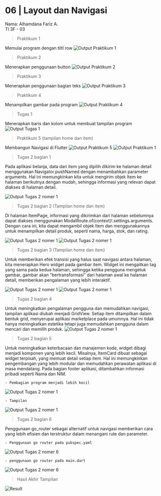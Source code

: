 # 06 | Layout dan Navigasi
Nama: Alhamdana Fariz A.\
TI 3F - 03

> Praktikum 1

Memulai program dengan tiltl row
![Output Praktikum 1](../assets/p1.png)

> Praktikum 2

Menerapkan penggunaan button
![Output Praktikum 2](../assets/p2.png)

> Praktikum 3

Menerapkan penggunaan bagian teks
![Output Praktikum 3](../assets/p3.png)

> Praktikum 4

Menampilkan gambar pada program
![Output Praktikum 4](../assets/p4.png)

> Tugas 1

Menerapkan baris dan  kolom untuk membuat tampilan program 
![Output Tugas 1](../assets/t1.png)

> Praktikum 5 (tampilan home dan item)

Membangun Navigasi di Flutter
![Output Praktikum 5](../assets/p5.1.png)
![Output Praktikum 1](../assets/p5.2.png)

> Tugas 2 bagian 1

Pada aplikasi belanja, data dari item yang dipilih dikirim ke halaman detail menggunakan Navigator.pushNamed dengan menambahkan parameter arguments. Hal ini memungkinkan kita untuk mengirim objek Item ke halaman berikutnya dengan mudah, sehingga informasi yang relevan dapat diakses di halaman detail.

![Output Tugas 2 nomer 1](../assets/t2.1.png)

> Tugas 2 bagian 2 (Tampilan home dan item)

Di halaman ItemPage, informasi yang dikirimkan dari halaman sebelumnya dapat diakses menggunakan ModalRoute.of(context)!.settings.arguments. Dengan cara ini, kita dapat mengambil objek Item dan menggunakannya untuk menampilkan detail produk, seperti nama, harga, stok, dan rating.

![Output Tugas 2 nomer 1](../assets/t2.2a.png)
![Output Tugas 2 nomer 1](../assets/t2.2b.png)

> Tugas 2 bagian 3 (Tampilan home dan item)

Untuk memberikan efek transisi yang halus saat navigasi antara halaman, kita menerapkan Hero widget pada gambar item. Widget ini mengaitkan tag yang sama pada kedua halaman, sehingga ketika pengguna mengetuk gambar, gambar akan "bertransformasi" dari halaman awal ke halaman detail, memberikan pengalaman yang lebih interaktif.

![Output Tugas 2 nomer 1](../assets/t2.3a.png)
![Output Tugas 2 nomer 1](../assets/t2.3b.png)

> Tugas 2 bagian 4

Untuk meningkatkan pengalaman pengguna dan memudahkan navigasi, tampilan aplikasi diubah menjadi GridView. Setiap item ditampilkan dalam bentuk grid, menyerupai aplikasi marketplace pada umumnya. Hal ini tidak hanya meningkatkan estetika tetapi juga memudahkan pengguna dalam mencari dan memilih produk.
![Output Tugas 2 nomer 1](../assets/t2.4.gif)

>  Tugas 2 bagian 5

Untuk meningkatkan keterbacaan dan manajemen kode, widget dibagi menjadi komponen yang lebih kecil. Misalnya, ItemCard dibuat sebagai widget terpisah, yang memuat detail setiap item. Hal ini memungkinkan pengembangan yang lebih modular dan memudahkan perawatan aplikasi di masa mendatang.
Pada bagian footer aplikasi, ditambahkan informasi pribadi seperti Nama dan NIM.

    - Pembagian program menjadi lebih kecil
![Output Tugas 2 nomer 1](../assets/t2.5a.png)

    - Tampilan
![Output Tugas 2 nomer 1](../assets/t2.5.gif)

> Tugas 2 bagian 6

Penggunaan go_router sebagai alternatif untuk navigasi memberikan cara yang lebih efisien dan terstruktur dalam menangani rute dan parameter.

    - Penggunaan go router pada pubspec.yaml
![Output Tugas 2 nomer 6](../assets/t2.6a.png)

    - penggunaan go router pada main.dart
![Output Tugas 2 nomer 6](../assets/t2.6b.png)




> Hasil Akhir Tampilan

![Result](../assets/result.gif)